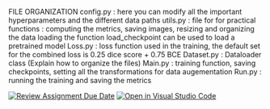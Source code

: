 
FILE ORGANIZATION
config.py : here you can modify all the important hyperparameters and the different data paths
utils.py : file for for practical functions : computing the metrics, saving images, resizing and organizing the data loading
the function load_checkpoint can be used to load a pretrained model
Loss.py :  loss function used in the training, the default set for the combined loss is 0.25 dice score + 0.75 BCE
Dataset.py : Dataloader class (Explain how to organize the files)
Main.py : training function, saving checkpoints, setting all the transformations for data augementation
Run.py : running the training and saving the metrics





[![Review Assignment Due Date](https://classroom.github.com/assets/deadline-readme-button-24ddc0f5d75046c5622901739e7c5dd533143b0c8e959d652212380cedb1ea36.svg)](https://classroom.github.com/a/fEFF99tU)
[![Open in Visual Studio Code](https://classroom.github.com/assets/open-in-vscode-718a45dd9cf7e7f842a935f5ebbe5719a5e09af4491e668f4dbf3b35d5cca122.svg)](https://classroom.github.com/online_ide?assignment_repo_id=12937603&assignment_repo_type=AssignmentRepo)
